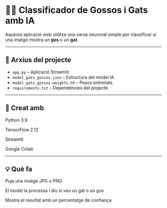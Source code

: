 # 🐶🐱 Classificador de Gossos i Gats amb IA

Aquesta aplicació web utilitza una xarxa neuronal simple per classificar si una imatge mostra un **gos** o un **gat**.

---

## 📁 Arxius del projecte

- `app.py` – Aplicació Streamlit
- `model_gats_gossos.json` – Estructura del model IA
- `model_gats_gossos.weights.h5` – Pesos entrenats
- `requirements.txt` – Dependències del projecte

---

## 🔧 Creat amb

Python 3.9

TensorFlow 2.12

Streamlit

Google Colab

---

## 💡 Què fa
Puja una imatge JPG o PNG

El model la processa i diu si veu un gat o un gos

Mostra el resultat amb un percentatge de confiança
